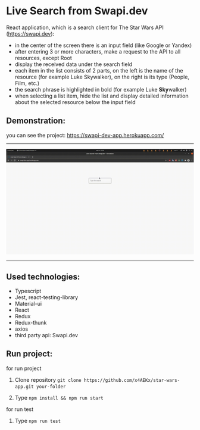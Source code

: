 # Live Search from Swapi.dev

React application, which is a search client for The Star Wars API (https://swapi.dev):

- in the center of the screen there is an input field (like Google or Yandex)
- after entering 3 or more characters, make a request to the API to all resources, except Root
- display the received data under the search field
- each item in the list consists of 2 parts, on the left is the name of the resource (for example Luke Skywalker), on the right is its type (People, Film, etc.)
- the search phrase is highlighted in bold (for example Luke **Sky**walker)
- when selecting a list item, hide the list and display detailed information about the selected resource below the input field

## Demonstration:

you can see the project:
https://swapi-dev-app.herokuapp.com/

---

![Cone image](https://github.com/x4aekx/star-wars-app/raw/main/src/image/swapi.gif)

---

## Used technologies:

- Typescript
- Jest, react-testing-library
- Material-ui
- React
- Redux
- Redux-thunk
- axios
- third party api: Swapi.dev

## Run project:

for run project

1. Clone repository
   `git clone https://github.com/x4AEKx/star-wars-app.git your-folder`

1. Type
   `npm install && npm run start`

for run test

1. Type
   `npm run test`
